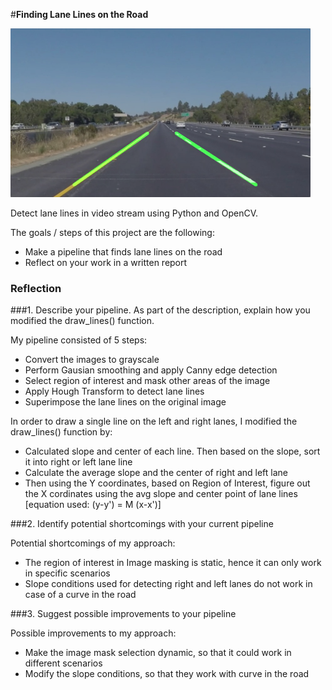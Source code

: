 #**Finding Lane Lines on the Road** 

<img src="test_images/solidYellowLeft_after.jpg" width="480" alt="Combined Image" />

Detect lane lines in video stream using Python and OpenCV.

The goals / steps of this project are the following:
* Make a pipeline that finds lane lines on the road
* Reflect on your work in a written report

### Reflection

###1. Describe your pipeline. As part of the description, explain how you modified the draw_lines() function.

My pipeline consisted of 5 steps:
* Convert the images to grayscale
* Perform Gausian smoothing and apply Canny edge detection
* Select region of interest and mask other areas of the image
* Apply Hough Transform to detect lane lines
* Superimpose the lane lines on the original image

In order to draw a single line on the left and right lanes, I modified the draw_lines() function by:
* Calculated slope and center of each line. Then based on the slope, sort it into right or left lane line
* Calculate the average slope and the center of  right and left lane
* Then using the Y coordinates, based on Region of Interest, figure out the X cordinates using the avg slope and center point of lane lines [equation used: (y-y') = M (x-x')]

###2. Identify potential shortcomings with your current pipeline

Potential shortcomings of my approach:
* The region of interest in Image masking is static, hence it can only work in specific scenarios
* Slope conditions used for detecting right and left lanes do not work in case of a curve in the road


###3. Suggest possible improvements to your pipeline

Possible improvements to my approach:
* Make the image mask selection dynamic, so that it could work in different scenarios
* Modify the slope conditions, so that they work with curve in the road
